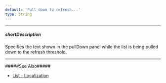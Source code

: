 ```yaml
---
default: 'Pull down to refresh...'
type: String
---
```

---
##### shortDescription
Specifies the text shown in the pullDown panel while the list is being pulled down to the refresh threshold.

---
#####See Also#####
- [List - Localization](/concepts/05%20Widgets/List/50%20Localization.md '/Documentation/Guide/Widgets/List/Localization/')
